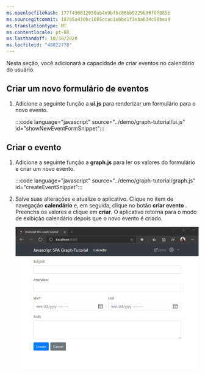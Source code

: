 ```yaml
---
ms.openlocfilehash: 177f436812050ab4e9bf6c86bb5229b30f0f885b
ms.sourcegitcommit: 18785a430bc1885ccac1ebbe1f3eba634c58bea8
ms.translationtype: MT
ms.contentlocale: pt-BR
ms.lasthandoff: 10/30/2020
ms.locfileid: "48822778"
---
```

<!-- markdownlint-disable MD002 MD041 -->

Nesta seção, você adicionará a capacidade de criar eventos no calendário do usuário.

## <a name="create-a-new-event-form"></a>Criar um novo formulário de eventos

1. Adicione a seguinte função a **ui.js** para renderizar um formulário para o novo evento.

    :::code language="javascript" source="../demo/graph-tutorial/ui.js" id="showNewEventFormSnippet":::

## <a name="create-the-event"></a>Criar o evento

1. Adicione a seguinte função a **graph.js** para ler os valores do formulário e criar um novo evento.

    :::code language="javascript" source="../demo/graph-tutorial/graph.js" id="createEventSnippet":::

1. Salve suas alterações e atualize o aplicativo. Clique no item de navegação **calendário** e, em seguida, clique no botão **criar evento** . Preencha os valores e clique em **criar**. O aplicativo retorna para o modo de exibição calendário depois que o novo evento é criado.

    ![Uma captura de tela do novo formulário de evento](images/create-event-01.png)
